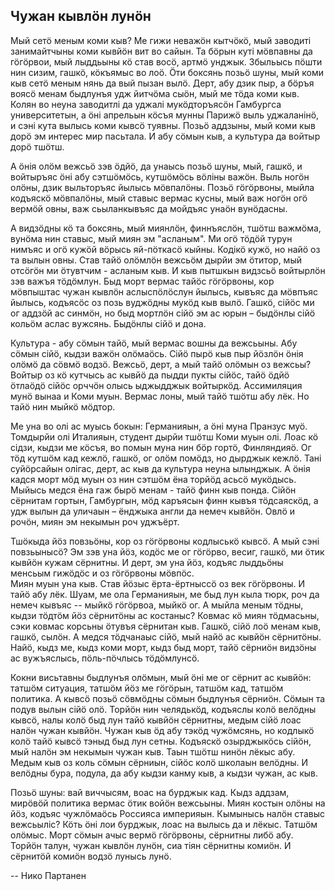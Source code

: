 ## Чужан кывлӧн лунӧн

Мый сетӧ меным коми кыв?
Ме гижи неважӧн кытчӧкӧ, мый заводиті занимайтчыны коми кывйӧн вит во сайын.
Та бӧрын куті мӧвпавны да гӧгӧрвои, мый лыддьыны кӧ став восӧ, артмӧ унджык.
Збыльысь пӧшти нин сизим, гашкӧ, кӧкъямыс во лоӧ.
Ӧти боксянь позьӧ шуны, мый коми кыв сетӧ меным нянь да вый пызан вылӧ.
Дерт, абу дзик пыр, а бӧръя воясӧ менам быдлунъя удж йитчӧма сыӧн, мый ме тӧда коми кыв.
Колян во неуна заводитлі да уджалі мукӧдторъясӧн Гамбургса университетын, а ӧні апрельын кӧсъя мунны Парижӧ выль уджаланінӧ, и сэні кута вылысь коми кывсӧ туявны.
Позьӧ аддзыны, мый коми кыв дорӧ эм интерес мир пасьтала.
И абу сӧмын кыв, а культура да войтыр дорӧ тшӧтш.

А ӧнія олӧм вежсьӧ зэв ӧдйӧ, да унаысь позьӧ шуны, мый, гашкӧ, и войтыръяс ӧні абу сэтшӧмӧсь, кутшӧмӧсь вӧліны важӧн.
Выль ногӧн олӧны, дзик выльторъяс йылысь мӧвпалӧны.
Позьӧ гӧгӧрвоны, мыйла кодъяскӧ мӧвпалӧны, мый ставыс вермас кусны, мый важ ногӧн огӧ вермӧй овны, важ сьыланкывъяс да мойдъяс унаӧн вунӧдасны.

А видзӧдны кӧ та боксянь, мый миянлӧн, финнъяслӧн, тшӧтш важмӧма, вунӧма нин ставыс, мый миян эм "асланым".
Ми огӧ тӧдӧй турун нимъяс и огӧ кужӧй вӧрысь яй-пӧткасӧ кыйны.
Кодікӧ кужӧ, но найӧ оз та вылын овны.
Став тайӧ олӧмлӧн вежсьӧм дырйи эм ӧтитор, мый отсӧгӧн ми ӧтувтчим  - асланым кыв.
И кыв пытшкын видзсьӧ войтырлӧн зэв важъя тӧдӧмлун.
Быд морт вермас тайӧс гӧгӧрвоны, кор мӧвпыштас чужан кывлӧн аслыспӧлӧслун йылысь, кывъяс да мӧвпъяс йылысь, кодъясӧс оз позь вуджӧдны мукӧд кыв вылӧ.
Гашкӧ, сійӧс ми ог аддзӧй ас синмӧн, но быд мортлӧн сійӧ эм ас юрын – быдӧнлы сійӧ кольӧм аслас вужсянь.
Быдӧнлы сійӧ и дона.

Культура - абу сӧмын тайӧ, мый вермас вошны да вежсьыны.
Абу сӧмын сійӧ, кыдзи важӧн олӧмаӧсь.
Сійӧ пырӧ кыв пыр йӧзлӧн ӧнія олӧмӧ да сӧвмӧ водзӧ.
Вежсьӧ, дерт, а мый тайӧ олӧмын оз вежсьы?
Войтыр оз кӧ кутчысь ас кывйӧ да пыдди пукты сійӧс, тайӧ ӧдйӧ ӧтлаӧдӧ сійӧс орччӧн олысь ыджыдджык войтыркӧд.
Ассимиляция мунӧ вынаа и Коми муын. 
Вермас лоны, мый тайӧ тшӧтш абу лёк.
Но тайӧ нин мыйкӧ мӧдтор.

Ме уна во олі ас муысь бокын: Германияын, а ӧні муна Пранзус муӧ.
Томдырйи олі Италияын, студент дырйи тшӧтш Коми муын олі.
Лоас кӧ сідзи, кыдзи ме кӧсъя, во помын муна нин бӧр гортӧ, Финляндияӧ.
Ог тӧд кутшӧм кад кежлӧ, гашкӧ, ог олӧм помӧдз, но дырджык кежлӧ.
Тані суйӧрсайын олігас, дерт, ас кыв да культура неуна ылынджык.
А ӧнія кадся морт мӧд муын оз нин сэтшӧм ёна торйӧд асьсӧ мукӧдысь.
Мыйысь медся ёна гаж бырӧ менам - тайӧ финн кыв понда.
Сійӧн сёрнитам гортын, Гамбургын, мӧд каръясын финн кывъя тӧдсаяскӧд, а удж вылын да уличаын – ёнджыка англи да немеч кывйӧн. 
Овлӧ и рочӧн, миян эм некымын роч уджъёрт.

Тшӧкыда йӧз повзьӧны, кор оз гӧгӧрвоны кодлыськӧ кывсӧ. 
А мый сэні повзьынысӧ?
Эм зэв уна йӧз, кодӧс ме ог гӧгӧрво, весиг, гашкӧ, ми ӧтик кывйӧн кужам сёрнитны.
И дерт, эм уна йӧз, кодъяс лыддьӧны менсьым гижӧдӧс и оз гӧгӧрвоны мӧвпӧс.  
Миян муын уна кыв. Став йӧзыс ёрта-ёртныссӧ оз век гӧгӧрвоны. И тайӧ абу лёк. 
Шуам, ме ола Германияын, ме быд лун кыла тюрк, роч да немеч кывъяс -- мыйкӧ гӧгӧрвоа, мыйкӧ ог.
А мыйла меным тӧдны, кыдзи тӧдтӧм йӧз сёрнитӧны ас костаныс?
Ковмас кӧ миян тӧдмасьны, сэки ковмас корсьны ӧтувъя сёрнитан кыв.
Гашкӧ, сійӧ лоӧ менам кыв, гашкӧ, сылӧн.
А медся тӧдчанаыс сійӧ, мый найӧ ас кывйӧн сёрнитӧны.
Найӧ, кыдз ме, кыдз коми морт, кыдз быд морт, тайӧ сёрниӧн видзӧны ас вужъяслысь, пӧль-пӧчлысь тӧдӧмлунсӧ. 

Кокни висьтавны быдлунъя олӧмын, мый ӧні ме ог сёрнит ас кывйӧн: татшӧм ситуация, татшӧм йӧз ме гӧгӧрын, татшӧм кад, татшӧм политика.
А кывсӧ позьӧ сӧвмӧдны сӧмын быдлунъя сёрниӧн.
Сӧмын та подув вылын сійӧ олӧ.
Торйӧн нин челядькӧд, кодъяслы колӧ велӧдны кывсӧ, налы колӧ быд лун тайӧ кывйӧн сёрнитны, медым сійӧ лоас налӧн чужан кывйӧн.
Чужан кыв ӧд абу тэкӧд чужӧмсянь, но кодлыкӧ колӧ тайӧ кывсӧ тэныд быд лун сетны.
Кодъяскӧ озырджыкӧсь сійӧн, мый налӧн эм некымын чужан кыв.
Таын тшӧтш нинӧн лёкыс абу.
Медым кыв оз коль сӧмын сёрниын, сійӧс колӧ школаын велӧдны.
И велӧдны бура, подула, да абу кыдзи канму кыв, а кыдзи чужан, ас кыв.

Позьӧ шуны: вай виччысям, воас на бурджык кад.
Кыдз аддзам, мирӧвӧй политика вермас ӧтик войӧн вежсьыны.
Миян костын олӧны на йӧз, кодъяс чужлӧмаӧсь Россияса империяын.
Кымынысь налӧн ставыс вежсьыліс?
Кӧть ӧні лои бурджык, лоас на вылысь да и лёкыс. Татшӧм олӧмыс.
Морт сӧмын ачыс вермӧ гӧгӧрвоны, сёрнитны либӧ абу. 
Торйӧн талун, чужан кывлӧн лунӧн, сиа тіян сёрнитны комиӧн.
И сёрнитӧй комиӧн водзӧ лунысь лунӧ.

-- Нико Партанен